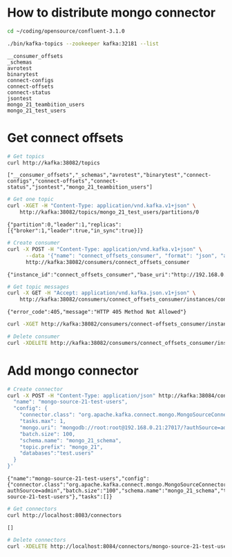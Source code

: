 
# How to distribute mongo connector


```bash
cd ~/coding/opensource/confluent-3.1.0
```

    


```bash
./bin/kafka-topics --zookeeper kafka:32181 --list
```

    __consumer_offsets
    _schemas
    avrotest
    binarytest
    connect-configs
    connect-offsets
    connect-status
    jsontest
    mongo_21_teambition_users
    mongo_21_test_users


# Get connect offsets


```bash
# Get topics
curl http://kafka:38082/topics
```

    ["__consumer_offsets","_schemas","avrotest","binarytest","connect-configs","connect-offsets","connect-status","jsontest","mongo_21_teambition_users"]


```bash
# Get one topic
curl -XGET -H "Content-Type: application/vnd.kafka.v1+json" \
    http://kafka:38082/topics/mongo_21_test_users/partitions/0
```

    {"partition":0,"leader":1,"replicas":[{"broker":1,"leader":true,"in_sync":true}]}


```bash
# Create consumer
curl -X POST -H "Content-Type: application/vnd.kafka.v1+json" \
      --data '{"name": "connect_offsets_consumer", "format": "json", "auto.offset.reset": "smallest"}' \
      http://kafka:38082/consumers/connect_offsets_consumer
```

    {"instance_id":"connect_offsets_consumer","base_uri":"http://192.168.0.21:8082/consumers/connect_offsets_consumer/instances/connect_offsets_consumer"}


```bash
# Get topic messages
curl -X GET -H "Accept: application/vnd.kafka.json.v1+json" \
    http://kafka:38082/consumers/connect_offsets_consumer/instances/connect_offsets_consumer/topics/mongo_21_test_users
```

    {"error_code":405,"message":"HTTP 405 Method Not Allowed"}


```bash
curl -XGET http://kafka:38082/consumers/connect-offsets_consumer/instances/connect_offsets_consumer/
```


```bash
# Delete consumer
curl -XDELETE http://kafka:38082/consumers/connect_offsets_consumer/instances/connect_offsets_consumer
```

    

# Add mongo connector


```bash
# Create connector
curl -X POST -H "Content-Type: application/json" http://kafka:38084/connectors -d '{
  "name": "mongo-source-21-test-users",
  "config": {
    "connector.class": "org.apache.kafka.connect.mongo.MongoSourceConnector",
    "tasks.max": 1,
    "mongo.uri": "mongodb://root:root@192.168.0.21:27017/?authSource=admin",
    "batch.size": 100,
    "schema.name": "mongo_21_schema",
    "topic.prefix": "mongo_21",
    "databases":"test.users"
  }
}'
```

    {"name":"mongo-source-21-test-users","config":{"connector.class":"org.apache.kafka.connect.mongo.MongoSourceConnector","tasks.max":"1","mongo.uri":"mongodb://root:root@192.168.0.21:27017/?authSource=admin","batch.size":"100","schema.name":"mongo_21_schema","topic.prefix":"mongo_21","databases":"test.users","name":"mongo-source-21-test-users"},"tasks":[]}


```bash
# Get connectors
curl http://localhost:8083/connectors
```

    []


```bash
# Delete connectors
curl -XDELETE http://localhost:8084/connectors/mongo-source-21-test-users
```

    
